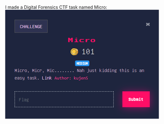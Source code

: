 I made a Digital Forensics CTF task named Micro:
![challenge](images/image_2023-06-25_122238238.png)
